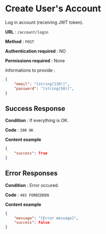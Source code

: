 # Create User's Account

Log in account (receiving JWT token).

**URL** : `/account/login`

**Method** : `POST`

**Authentication required** : NO

**Permissions required** : None


Informations to provide :

```json
{
    "email": "[string(120)]",
    "password": "[string(50)]",
}
```

## Success Response

**Condition** : If everything is OK.

**Code** : `200 OK`

**Content example**

```json
{
    "success": True
}
```

## Error Responses

**Condition** : Error occured.

**Code** : `403 FORBIDDEN`

**Content example**

```json
{
    "message": "[Error message]",
    "success": False
}
```